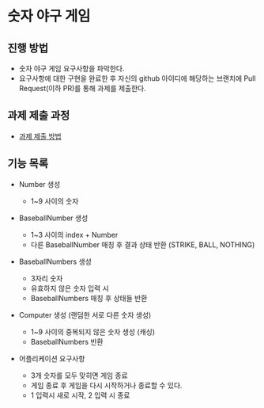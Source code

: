 # 숫자 야구 게임
## 진행 방법
* 숫자 야구 게임 요구사항을 파악한다.
* 요구사항에 대한 구현을 완료한 후 자신의 github 아이디에 해당하는 브랜치에 Pull Request(이하 PR)를 통해 과제를 제출한다.

## 과제 제출 과정
* [과제 제출 방법](https://github.com/next-step/nextstep-docs/tree/master/precourse)

## 기능 목록
- Number 생성
    - 1~9 사이의 숫자

- BaseballNumber 생성
    - 1~3 사이의 index + Number
    - 다른 BaseballNumber 매칭 후 결과 상태 반환 (STRIKE, BALL, NOTHING) 

- BaseballNumbers 생성
    - 3자리 숫자
    - 유효하지 않은 숫자 입력 시
    - BaseballNumbers 매칭 후 상태들 반환
    
- Computer 생성 (랜덤한 서로 다른 숫자 생성) 
    - 1~9 사이의 중복되지 않은 숫자 생성 (캐싱)
    - BaseballNumbers 반환 

- 어플리케이션 요구사항
    - 3개 숫자를 모두 맞히면 게임 종료
    - 게임 종료 후 게임을 다시 시작하거나 종료할 수 있다.
    - 1 입력시 새로 시작, 2 입력 시 종료 
